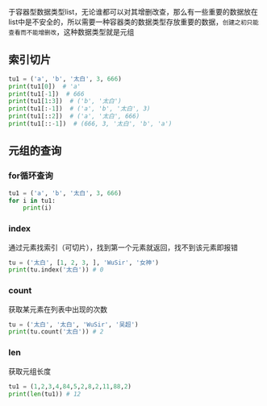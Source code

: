 于容器型数据类型list，无论谁都可以对其增删改查，那么有一些重要的数据放在list中是不安全的，所以需要一种容器类的数据类型存放重要的数据，`创建之初只能查看而不能增删改`，这种数据类型就是元组

## 索引切片

```python
tu1 = ('a', 'b', '太白', 3, 666)
print(tu1[0])  # 'a'
print(tu1[-1])  # 666
print(tu1[1:3])  # ('b', '太白')
print(tu1[:-1])  # ('a', 'b', '太白', 3)
print(tu1[::2])  # ('a', '太白', 666)
print(tu1[::-1])  # (666, 3, '太白', 'b', 'a')
```

## 元组的查询

### for循环查询

```python
tu1 = ('a', 'b', '太白', 3, 666)
for i in tu1:
    print(i)
```

### index

通过元素找索引（可切片），找到第一个元素就返回，找不到该元素即报错

```python
tu = ('太白', [1, 2, 3, ], 'WuSir', '女神')
print(tu.index('太白')) # 0
```

### count

获取某元素在列表中出现的次数

```python
tu = ('太白', '太白', 'WuSir', '吴超')
print(tu.count('太白')) # 2
```

### len

获取元组长度

```python
tu1 = (1,2,3,4,84,5,2,8,2,11,88,2)
print(len(tu1)) # 12
```





















































